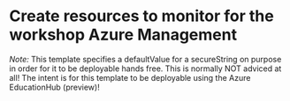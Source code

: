 # Create resources to monitor for the workshop Azure Management

*Note:* This template specifies a defaultValue for a secureString on purpose in order for it to be deployable hands free. This is normally NOT adviced at all! The intent is for this template to be deployable using the Azure EducationHub (preview)!